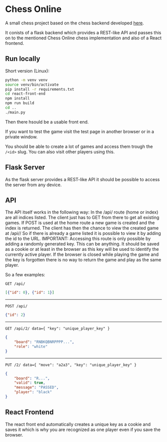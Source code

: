# Chess Online

A small chess project based on the chess backend developed [here](https://github.com/MichelKrispin/ChessOnline).

It conists of a flask backend which provides a REST-like API and passes this on to the mentioned Chess Online chess implementation
and also of a React frontend.

## Run locally

Short version (Linux):
```bash
python -m venv venv
source venv/bin/activate
pip install -r requirements.txt
cd react-front-end
npm install
npm run build
cd ..
./main.py
```

Then there hsould be a usable front end.

If you want to test the game visit the test page in another browser or in a private window.

You should be able to create a lot of games and access them trough the `/<id>` slug. You can also visit other players using this.

## Flask Server

As the flask server provides a REST-like API it should be possible to access the server from any device.

## API

The API itself works in the following way:
In the /api/ route (home or index) are all indices listed.
The client just has to GET from there to get all existing games.
If POST is used at the home route a new game is created and the index is returned.
The client has then the chance to view the created game at /api/<id>/
So if there is already a game listed it is possible to view it by adding the id to the URL.
IMPORTANT: Accessing this route is only possible by adding a randomly generated key.
           This can be anything. It should be saved as a cookie or at least in the browser
           as this key will be used to identify the currently active player. If the browser
           is closed while playing the game and the key is forgotten there is no way to return the
           game and play as the same player.
  
So a few examples:

`GET /api/`

```json
[{"id": 0}, {"id": 1}]
```
<hr>

`POST /api/`
  
```json
{"id": 2}
```
<hr>

`GET /api/2/ data={ "key": "unique_player_key" }`
```json
{
    "board": "RNBKQBNRPPPP...",
    "role": "white"
}
```
<hr>

`PUT /2/ data={ "move": "a2a3", "key": "unique_player_key" }`

```json
{
    "board": "R...",
    "valid": true,
    "message": "PASSED",
    "player": "black"
}
```

## React Frontend

The react front end automatically creates a unique key as a cookie and saves it which is why you are recognized as one player even if you save the browser.
